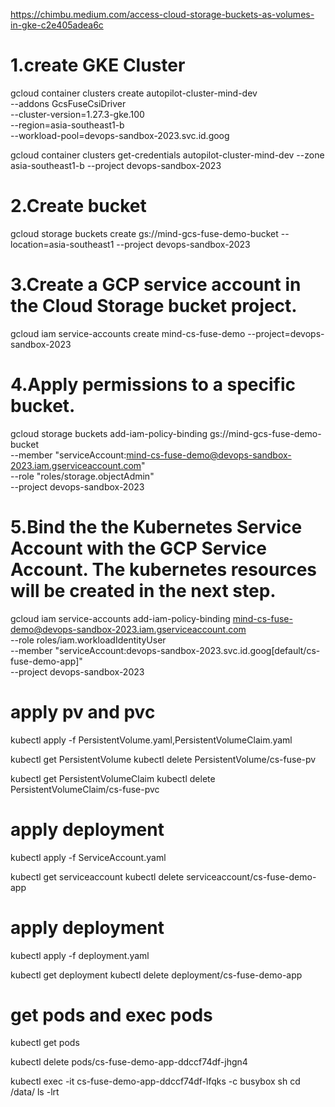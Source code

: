 https://chimbu.medium.com/access-cloud-storage-buckets-as-volumes-in-gke-c2e405adea6c

# 1.create GKE Cluster

gcloud container clusters create autopilot-cluster-mind-dev \
    --addons GcsFuseCsiDriver \
    --cluster-version=1.27.3-gke.100 \
    --region=asia-southeast1-b \
    --workload-pool=devops-sandbox-2023.svc.id.goog

gcloud container clusters get-credentials autopilot-cluster-mind-dev --zone asia-southeast1-b --project devops-sandbox-2023

# 2.Create bucket
gcloud storage buckets create gs://mind-gcs-fuse-demo-bucket --location=asia-southeast1 --project devops-sandbox-2023

# 3.Create a GCP service account in the Cloud Storage bucket project.
gcloud iam service-accounts create mind-cs-fuse-demo --project=devops-sandbox-2023

# 4.Apply permissions to a specific bucket.
gcloud storage buckets add-iam-policy-binding gs://mind-gcs-fuse-demo-bucket \
  --member "serviceAccount:mind-cs-fuse-demo@devops-sandbox-2023.iam.gserviceaccount.com" \
  --role "roles/storage.objectAdmin" \
  --project devops-sandbox-2023

# 5.Bind the the Kubernetes Service Account with the GCP Service Account. The kubernetes resources will be created in the next step.

gcloud iam service-accounts add-iam-policy-binding mind-cs-fuse-demo@devops-sandbox-2023.iam.gserviceaccount.com \
  --role roles/iam.workloadIdentityUser \
  --member "serviceAccount:devops-sandbox-2023.svc.id.goog[default/cs-fuse-demo-app]" \
  --project devops-sandbox-2023

# apply pv and pvc
kubectl apply -f PersistentVolume.yaml,PersistentVolumeClaim.yaml

kubectl get PersistentVolume
kubectl delete  PersistentVolume/cs-fuse-pv 

kubectl get PersistentVolumeClaim
kubectl delete PersistentVolumeClaim/cs-fuse-pvc

# apply deployment 
kubectl apply -f ServiceAccount.yaml

kubectl get serviceaccount
kubectl delete serviceaccount/cs-fuse-demo-app


# apply deployment 
kubectl apply -f deployment.yaml

kubectl get deployment
kubectl delete deployment/cs-fuse-demo-app

# get pods and exec pods

kubectl get pods

kubectl delete pods/cs-fuse-demo-app-ddccf74df-jhgn4


kubectl exec -it cs-fuse-demo-app-ddccf74df-lfqks -c busybox sh
cd /data/
ls -lrt
